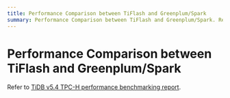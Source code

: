 ```yaml
---
title: Performance Comparison between TiFlash and Greenplum/Spark
summary: Performance Comparison between TiFlash and Greenplum/Spark. Refer to TiDB v5.4 TPC-H performance benchmarking report for details.
---
```


# Performance Comparison between TiFlash and Greenplum/Spark

Refer to [TiDB v5.4 TPC-H performance benchmarking report](https://docs.pingcap.com/tidb/stable/v5.4-performance-benchmarking-with-tpch).